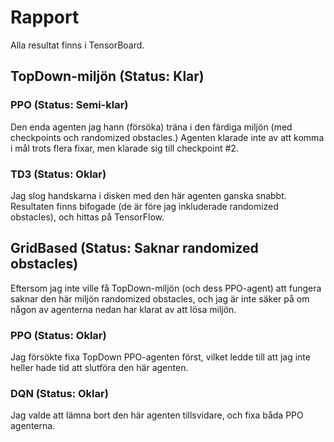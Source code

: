 # Rapport

Alla resultat finns i TensorBoard.

## TopDown-miljön (Status: Klar)

### PPO (Status: Semi-klar)
Den enda agenten jag hann (försöka) träna i den färdiga miljön (med checkpoints och randomized obstacles.) Agenten klarade inte av att komma i mål trots flera fixar, men klarade sig till checkpoint #2.

### TD3 (Status: Oklar)
Jag slog handskarna i disken med den här agenten ganska snabbt. Resultaten finns bifogade (de är före jag inkluderade randomized obstacles), och hittas på TensorFlow.

## GridBased (Status: Saknar randomized obstacles)
Eftersom jag inte ville få TopDown-miljön (och dess PPO-agent) att fungera saknar den här miljön randomized obstacles, och jag är inte säker på om någon av agenterna nedan har klarat av att lösa miljön. 

### PPO (Status: Oklar)
Jag försökte fixa TopDown PPO-agenten först, vilket ledde till att jag inte heller hade tid att slutföra den här agenten. 

### DQN (Status: Oklar)
Jag valde att lämna bort den här agenten tillsvidare, och fixa båda PPO agenterna.